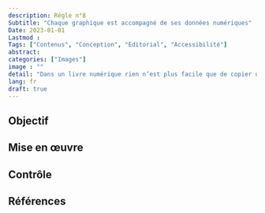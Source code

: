 ```yaml
---
description: Régle n°8 
Subtitle: "Chaque graphique est accompagné de ses données numériques"
Date: 2023-01-01
Lastmod : 
Tags: ["Contenus", "Conception", "Editorial", "Accessibilité"]
abstract: 
categories: ["Images"]
image : ""
detail: "Dans un livre numérique rien n’est plus facile que de copier un texte, une image, un son. Quels que soient vos choix en matière de réutilisation de vos contenus, il est essentiel d’informer les lecteurs sur leurs droits dans ce domaine."
lang: fr
draft: true
---
```



## Objectif


## Mise en œuvre


## Contrôle


## Références

